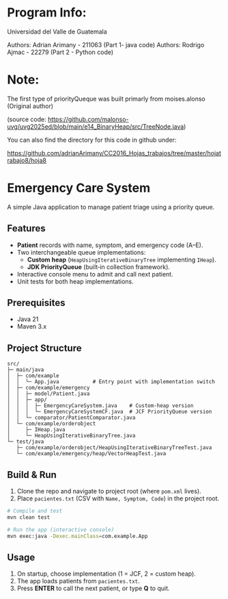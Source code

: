 # Program Info:

Universidad del Valle de Guatemala

Authors: Adrian Arimany - 211063 (Part 1- java code)
Authors: Rodrigo Ajmac - 22279 (Part 2 - Python code)

# Note:

The first type of priorityQueque was built primarly from  moises.alonso (Original author) 

(source code: https://github.com/malonso-uvg/uvg2025ed/blob/main/e14_BinaryHeap/src/TreeNode.java)

You can also find the directory for this code in github under:

https://github.com/adrianArimany/CC2016_Hojas_trabajos/tree/master/hojatrabajo8/hoja8

# Emergency Care System

A simple Java application to manage patient triage using a priority queue. 

## Features
- **Patient** records with name, symptom, and emergency code (A–E).
- Two interchangeable queue implementations:
  - **Custom heap** (`HeapUsingIterativeBinaryTree` implementing `IHeap`).
  - **JDK PriorityQueue** (built‑in collection framework).
- Interactive console menu to admit and call next patient.
- Unit tests for both heap implementations.

## Prerequisites
- Java 21
- Maven 3.x

## Project Structure
```
src/
├─ main/java
│  ├─ com/example
│  │  └─ App.java           # Entry point with implementation switch
│  ├─ com/example/emergency
│  │  ├─ model/Patient.java
│  │  ├─ app/
│  │  │  ├─ EmergencyCareSystem.java    # Custom-heap version
│  │  │  └─ EmergencyCareSystemCF.java  # JCF PriorityQueue version
│  │  └─ comparator/PatientComparator.java
│  └─ com/example/orderobject
│     ├─ IHeap.java
│     └─ HeapUsingIterativeBinaryTree.java
└─ test/java
   ├─ com/example/orderobject/HeapUsingIterativeBinaryTreeTest.java
   └─ com/example/emergency/heap/VectorHeapTest.java
```

## Build & Run
1. Clone the repo and navigate to project root (where `pom.xml` lives).
2. Place `pacientes.txt` (CSV with `Name, Symptom, Code`) in the project root.

```bash
# Compile and test
mvn clean test

# Run the app (interactive console)
mvn exec:java -Dexec.mainClass=com.example.App
```

## Usage
1. On startup, choose implementation (1 = JCF, 2 = custom heap).
2. The app loads patients from `pacientes.txt`.
3. Press **ENTER** to call the next patient, or type **Q** to quit.



